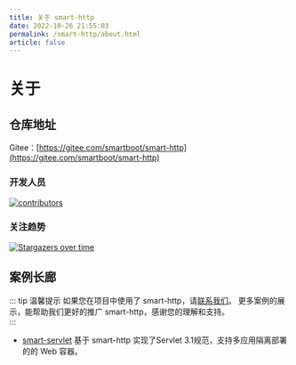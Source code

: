 ```yaml
---
title: 关于 smart-http
date: 2022-10-26 21:55:03
permalink: /smart-http/about.html
article: false
---
```

# 关于
## 仓库地址
Gitee：[https://gitee.com/smartboot/smart-http](https://gitee.com/smartboot/smart-http)

### 开发人员    
[![contributors](https://whnb.wang/contributors/smartboot/smart-http)](https://www.whnb.wang/smartboot/smart-http)

### 关注趋势
[![Stargazers over time](https://whnb.wang/stars/smartboot/smart-http)](https://www.whnb.wang/smartboot/smart-http)

## 案例长廊
::: tip 温馨提示
如果您在项目中使用了 smart-http，请[联系我们](https://gitee.com/smartboot/smart-http/issues/I3V35C)。
更多案例的展示，能帮助我们更好的推广 smart-http，感谢您的理解和支持。    
:::

- [smart-servlet](https://gitee.com/smartboot/smart-servlet) 基于 smart-http 实现了Servlet 3.1规范，支持多应用隔离部署的的 Web 容器。

 